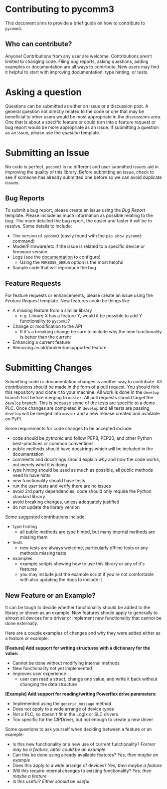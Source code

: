 # Contributing to pycomm3

This document aims to provide a brief guide on how to contribute to `pycomm3`.  

## Who can contribute?

Anyone! Contributions from any user are welcome.  Contributions aren't limited to changing code. 
Filing bug reports, asking questions, adding examples or documentation are all ways to contribute.
New users may find it helpful to start with improving documentation, type hinting, or tests.  

# Asking a question

Questions can be submitted as either an issue or a discussion post.  A general question not directly related to the code
or one that may be beneficial to other users would be most appropriate in the discussions area.  One that is about a 
specific feature or could turn into a feature request or bug report would be more appropriate as an issue.  If submitting
a question as an issue, please use the _question_ template.  

# Submitting an Issue

No code is perfect, `pycomm3` is no different and user submitted issues aid in improving the quality of this library.
Before submitting an issue, check to see if someone has already submitted one before so we can avoid duplicate issues. 

## Bug Reports

To submit a bug report, please create an issue using the _Bug Report_ template. Please include as much information as 
possible relating to the bug.  The more detailed the bug report, the easier and faster it will be to resolve.
Some details to include:
- The version of `pycomm3` (easily found with the `pip show pycomm3` command)
- Model/Firmware/etc if the issue is related to a specific device or firmware version
- Logs (see the [documentation](https://pycomm3.readthedocs.io/en/latest/usage.html#logging) to configure)
    - Using the `VERBOSE_DEBUG` option is the most helpful
- Sample code that will reproduce the bug

## Feature Requests

For feature requests or enhancements, please create an issue using the _Feature Request_ template.  New features could be
things like:
- A missing feature from a similar library
    - e.g. Library _X_ has a feature _Y_, would it be possible to add _Y_ functionality to `pycomm3`?
- Change or modification to the API
    - If it's a breaking change be sure to include why the new functionality is better than the current
- Enhancing a current feature
- Removing an old/broken/unsupported feature


# Submitting Changes

Submitting code or documentation changes is another way to contribute.  All contributions should be made in the form of 
a pull request.  You should fork this repository and clone it to your machine.  All work is done in the `develop` branch 
first before merging to `master`.  All pull requests should target the `develop` branch.  This is because some of the 
tests are specific to a demo PLC.  Once changes are completed in `develop` and all tests are passing, `develop` will
be merged into `master` and a new release created and available on PyPI. 

Some requirements for code changes to be accepted include:

- code should be _pythonic_ and follow PEP8, PEP20, and other Python best-practices or common conventions
- public methods should have docstrings which will be included in the documentation
- comments and docstrings should explain _why_ and _how_ the code works, not merely _what_ it is doing
- type hinting should be used as much as possible, all public methods need to have hints
- new functionality should have tests
- run the _user_ tests and verify there are no issues
- avoid 3rd party dependencies, code should only require the Python standard library
- avoid breaking changes, unless adequately justified
- do not update the library version

Some suggested contributions include:
- type hinting
    - all public methods are type hinted, but many internal methods are missing them
- tests
    - new tests are always welcome, particularly offline tests or any methods missing tests
- examples
    - example scripts showing how to use this library or any of it's features
    - you may include just the example script if you're not comfortable with also updating the docs to include it
    

## New Feature or an Example?

It can be tough to decide whether functionality should be added to the library or shown as an example.  New features 
should apply to generally to almost all devices for a driver or implement new functionality that cannot be done externally.

Here are a couple examples of changes and why they were added either as a feature or example:

**[Feature] Add support for writing structures with a dictionary for the value:**
- Cannot be done without modifying internal methods
- New functionality not yet implemented
- Improves user experience
    - user can read a struct, change one value, and write it back without changing the data structure

**[Example] Add support for reading/writing Powerflex drive parameters:**
- Implemented using the `generic_message` method
- Does not apply to a wide arrange of device types
- Not a PLC, so doesn't fit in the Logix or SLC drivers
- Too specific for the CIPDriver, but not enough to create a new driver

Some questions to ask yourself when deciding between a feature or an example:
- Is this new functionality or a new use of current functionality? _Former may be a feature, latter could be an example_
- Can this be done using already available features? _Yes, then maybe an example_
- Does this apply to a wide arrange of devices? _Yes, then maybe a feature_
- Will this require internal changes to existing functionality? _Yes, then maybe a feature_
- Is this useful? _Either should be useful_

